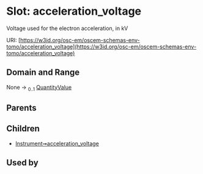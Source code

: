 
# Slot: acceleration_voltage

Voltage used for the electron acceleration, in kV

URI: [https://w3id.org/osc-em/oscem-schemas-env-tomo/acceleration_voltage](https://w3id.org/osc-em/oscem-schemas-env-tomo/acceleration_voltage)


## Domain and Range

None &#8594;  <sub>0..1</sub> [QuantityValue](QuantityValue.md)

## Parents


## Children

 *  [Instrument➞acceleration_voltage](Instrument_acceleration_voltage.md)

## Used by

